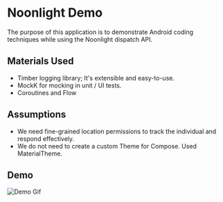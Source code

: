 # Noonlight Demo

The purpose of this application is to demonstrate Android coding techniques while using the Noonlight 
dispatch API.

## Materials Used

- Timber logging library; It's extensible and easy-to-use.
- MockK for mocking in unit / UI tests.
- Coroutines and Flow

## Assumptions

- We need fine-grained location permissions to track the individual and respond effectively.
- We do not need to create a custom Theme for Compose. Used MaterialTheme.

## Demo

![Demo Gif](screenshots/start_alarm_video.gif)